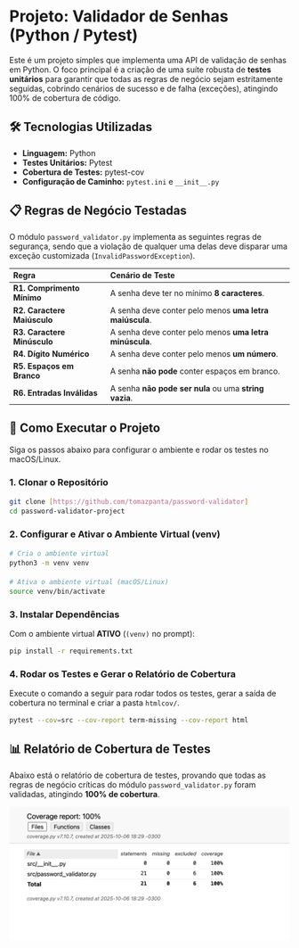 # Projeto: Validador de Senhas (Python / Pytest)

Este é um projeto simples que implementa uma API de validação de senhas em Python. O foco principal é a criação de uma suíte robusta de **testes unitários** para garantir que todas as regras de negócio sejam estritamente seguidas, cobrindo cenários de sucesso e de falha (exceções), atingindo 100% de cobertura de código.

## 🛠️ Tecnologias Utilizadas

* **Linguagem:** Python
* **Testes Unitários:** Pytest
* **Cobertura de Testes:** pytest-cov
* **Configuração de Caminho:** `pytest.ini` e `__init__.py`

## 📋 Regras de Negócio Testadas

O módulo `password_validator.py` implementa as seguintes regras de segurança, sendo que a violação de qualquer uma delas deve disparar uma exceção customizada (`InvalidPasswordException`).

| Regra | Cenário de Teste |
| :--- | :--- |
| **R1. Comprimento Mínimo** | A senha deve ter no mínimo **8 caracteres**. |
| **R2. Caractere Maiúsculo** | A senha deve conter pelo menos **uma letra maiúscula**. |
| **R3. Caractere Minúsculo** | A senha deve conter pelo menos **uma letra minúscula**. |
| **R4. Dígito Numérico** | A senha deve conter pelo menos **um número**. |
| **R5. Espaços em Branco** | A senha **não pode** conter espaços em branco. |
| **R6. Entradas Inválidas** | A senha **não pode ser nula** ou uma **string vazia**. |

## 🚀 Como Executar o Projeto

Siga os passos abaixo para configurar o ambiente e rodar os testes no macOS/Linux.

### 1. Clonar o Repositório

```bash
git clone [https://github.com/tomazpanta/password-validator]
cd password-validator-project
````

### 2\. Configurar e Ativar o Ambiente Virtual (venv)

```bash
# Cria o ambiente virtual
python3 -m venv venv

# Ativa o ambiente virtual (macOS/Linux)
source venv/bin/activate
```

### 3\. Instalar Dependências

Com o ambiente virtual **ATIVO** (`(venv)` no prompt):

```bash
pip install -r requirements.txt
```

### 4\. Rodar os Testes e Gerar o Relatório de Cobertura

Execute o comando a seguir para rodar todos os testes, gerar a saída de cobertura no terminal e criar a pasta `htmlcov/`.

```bash
pytest --cov=src --cov-report term-missing --cov-report html
```

## 📊 Relatório de Cobertura de Testes

Abaixo está o relatório de cobertura de testes, provando que todas as regras de negócio críticas do módulo `password_validator.py` foram validadas, atingindo **100% de cobertura**.

**![alt text](image.png)**

```
```